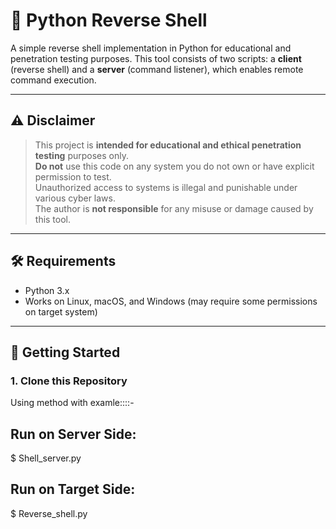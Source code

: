 # 🐚 Python Reverse Shell

A simple reverse shell implementation in Python for educational and penetration testing purposes. This tool consists of two scripts: a **client** (reverse shell) and a **server** (command listener), which enables remote command execution.

---

## ⚠️ Disclaimer

> This project is **intended for educational and ethical penetration testing** purposes only.  
> **Do not** use this code on any system you do not own or have explicit permission to test.  
> Unauthorized access to systems is illegal and punishable under various cyber laws.  
> The author is **not responsible** for any misuse or damage caused by this tool.

---


## 🛠 Requirements

- Python 3.x
- Works on Linux, macOS, and Windows (may require some permissions on target system)

---

## 🚀 Getting Started

### 1. Clone this Repository

Using method with examle::::-

## Run on Server Side:
$ Shell_server.py

## Run on Target Side:
$ Reverse_shell.py
